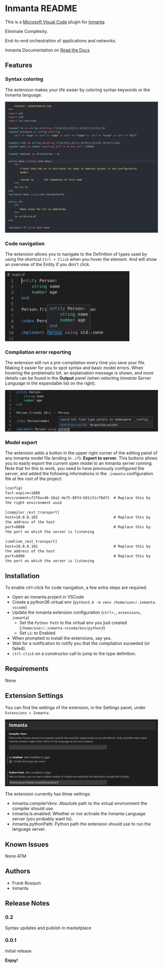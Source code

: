 # Inmanta README

This is a [Microsoft Visual Code](https://code.visualstudio.com/) plugin for [Inmanta](https://inmanta.com/)

Eliminate Complexity.

End-to-end orchestration of applications and networks.

Inmanta Documentation on [Read the Docs](https://inmanta.com/resources/docs/)

## Features


### Syntax coloring
The extension makes your life easier by coloring syntax keywords or the Inmanta language.

![Syntax coloring screenshot](images/screenshot-syntax-coloring.png)

### Code navigation
The extension allows you to navigate to the Definition of types used by using the shortcut `Ctrl + Click` when you hover the element.  And will show an overview of the Entity if you don't click.

![Navigation screenshot](images/screenshot-ctrl-click.png)

### Compilation error reporting
The extension will run a pre-compilation every time you save your file.  Making it easier for you to spot syntax and basic model errors.  When hovering the problematic bit, an explaination message is shown, and more details can be found in the **Output** panel (when selecting *Inmanta Server Language* in the expandable list on the right).

![Error reporting screenshot](images/screenshot-error-reporting.png)

### Model export
The extension adds a button in the upper right corner of the editing panel of any inmanta model file (ending in `.cf`): **Export to server**.  This buttons allows you to easily export the current open model to an Inmanta server running.  Note that for this to work, you need to have previously configured the server, and added the following informations in the `.inmanta` configuration file at the root of the project:

```
[config]
fact-expire=1800
environment=f2f6ac46-10a2-4e75-897d-b91c51c78df2  # Replace this by the right environment uuid

[compiler_rest_transport]
host=10.0.0.102                                   # Replace this by the address of the host
port=8888                                         # Replace this by the port on which the server is listening

[cmdline_rest_transport]
host=10.0.0.102                                   # Replace this by the address of the host
port=8888                                         # Replace this by the port on which the server is listening
```

## Installation

To enable ctrl-click for code navigation, a few extra steps are required:

- Open an inmanta project in VSCode
- Create a python36 virtual env (`python3.6 -m venv /home/user/.inmanta-vscode`)
- Update the inmanta extension configuration (`ctrl+,`, `extensions`, `inmanta`)
  - Set the `Python Path` to the virtual env you just created (`/home/user/.inmanta-vscode/bin/python3`)
  - Set `LS`: to Enabled
- When prompted to install the extensions, say yes.
- Wait for a notification to notify you that the compilation suceeded (or failed).
- `ctrl-click` on a constructor call to jump to the type definition.

## Requirements

None

## Extension Settings

You can find the settings of the extension, in the Settings panel, under `Extensions > Inmanta`.

![Settings screenshot](images/screenshot-settings.png)

The extension currently has three settings:
 - inmanta.compilerVenv: Absolute path to the virtual environment the compiler should use.
 - inmanta.ls.enabled: Whether or not activate the Inmanta Language server (you probably want to).
 - inmanta.pythonPath: Python path the extension should use to run the language server.

## Known Issues

None ATM

## Authors

- Frank Rosquin
- Inmanta

## Release Notes

### 0.2

Syntax updates and publish in marketplace

### 0.0.1

Initial release

**Enjoy!**
